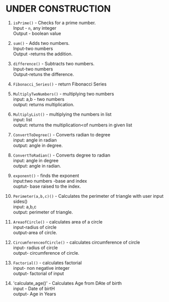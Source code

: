 # UNDER CONSTRUCTION

1. `isPrime()` - Checks for a prime number.<br>
                 Input - `n`, any integer <br>
                 Output - boolean value

2. `sum()` - Adds two numbers.<br>
             Input-two numbers <br>
             Output -returns the addition.
             
3. `difference()` - Subtracts two numbers.<br>
                   Input-two numbers <br>
                   Output-retuns the difference.

4. `Fibonacci_Series()` - return Fibonacci Series


5. `MultiplyTwoNumbers()` -  multiplying two numbers <br>
                             input: a,b - two numbers<br>
                             output: returns multiplication.
   

6. `MultiplyList()` -   multiplying the numbers in list<br>
                        input: list<br>
                        output: returns the multiplication<of numbers in given list
   

7. `ConvertToDegree()` - Converts radian to degree<br>
                         input: angle in radian<br>
                         output: angle in degree.
  
 
8. `ConvertToRadian()` -  Converts degree to radian<br>
                          input: angle in degree<br>
                          output: angle in radian.
                        
9. `exponent()` - finds the exponent<br>
                  input:two numbers -base and index<br> 
                  ouptut- base raised to the index. 

10. `Perimeter(a,b,c)()` - Calculates the perimeter of triangle with user input sides()<br>
                           input: a,b,c<br>
                           output: perimeter of triangle.

11. `AreaofCircle()` - calculates area of a circle <br>
                       input-radius of circle<br>
                       output-area of circle.
                       
12. `CircumferenceofCircle()` - calculates circumference of circle<br>
                                input- radius of circle<br>
                                output- circumference of circle.
                                
13. `Factorial()` - calculates factorial<br>
                    input- non negative integer<br>
                    output- factorial of input

14. 'calculate_age()' - Calculates Age from DAte of birth<br>
                     input - Date of birtH <br>
                     output- Age in Years                 
                 
                  
                 
 
